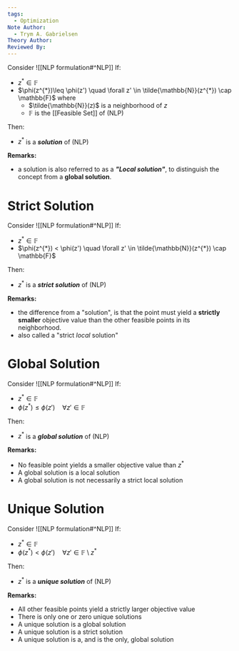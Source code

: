 ```yaml
---
tags:
  - Optimization
Note Author:
  - Trym A. Gabrielsen
Theory Author: 
Reviewed By:
---
```


Consider ![[NLP formulation#^NLP]]
If:
- $z^{*} \in \mathbb{F}$
- $\phi(z^{*})\leq \phi(z') \quad \forall z' \in \tilde{\mathbb{N}}(z^{*}) \cap \mathbb{F}$
	where
	- $\tilde{\mathbb{N}}(z)$ is a neighborhood of $z$
	- $\mathbb{F}$ is the [[Feasible Set]] of (NLP)

Then:
- $z^*$ is a ***solution*** of (NLP)

**Remarks:**
- a solution is also referred to as a ***"Local solution"***, to distinguish the concept from a **global solution**.


# Strict Solution
Consider ![[NLP formulation#^NLP]]
If:
- $z^{*} \in \mathbb{F}$
- $\phi(z^{*}) < \phi(z') \quad \forall z' \in \tilde{\mathbb{N}}(z^{*}) \cap \mathbb{F}$

Then:
- $z^*$ is a ***strict solution*** of (NLP)

**Remarks:**
- the difference from a "solution", is that the point must yield a **strictly smaller** objective value than the other feasible points in its neighborhood.
- also called a "strict *local* solution"


# Global Solution
Consider ![[NLP formulation#^NLP]]
If:
- $z^{*} \in \mathbb{F}$
- $\phi(z^{*}) \leq \phi(z') \quad \forall z' \in \mathbb{F}$

Then:
- $z^*$ is a ***global solution*** of (NLP)

**Remarks:**
- No feasible point yields a smaller objective value than $z^{*}$
- A global solution is a local solution
- A global solution is not necessarily a strict local solution



# Unique Solution
Consider ![[NLP formulation#^NLP]]
If:
- $z^{*} \in \mathbb{F}$
- $\phi(z^{*}) < \phi(z') \quad \forall z' \in \mathbb{F}\setminus z^{*}$

Then:
- $z^*$ is a ***unique solution*** of (NLP)

**Remarks:**
- All other feasible points yield a strictly larger objective value
- There is only one or zero unique solutions
- A unique solution is a global solution
- A unique solution is a strict solution
- A unique solution is a, and is the only, global solution


